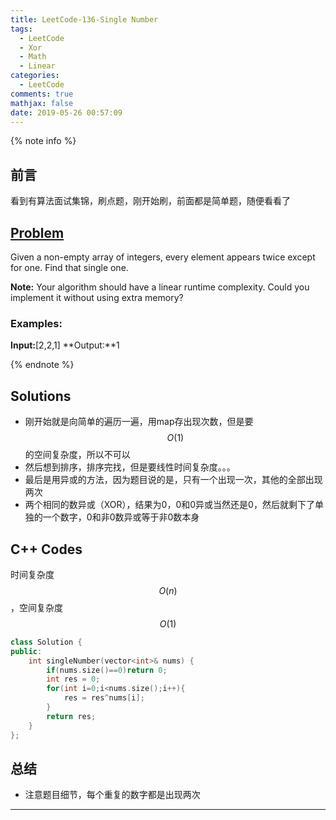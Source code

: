 ```yaml
---
title: LeetCode-136-Single Number
tags:
  - LeetCode
  - Xor
  - Math
  - Linear
categories:
  - LeetCode
comments: true
mathjax: false
date: 2019-05-26 00:57:09
---
```


<meta name="referrer" content="no-referrer" />

{% note info %}
## 前言
看到有算法面试集锦，刷点题，刚开始刷，前面都是简单题，随便看看了

## [Problem](https://leetcode-cn.com/problems/single-number/)   
Given a non-empty array of integers, every element appears twice except for one. Find that single one.

**Note:**
Your algorithm should have a linear runtime complexity. Could you implement it without using extra memory?

### Examples:
**Input:**[2,2,1]
**Output:**1

{% endnote %}
<!--more-->

## Solutions
- 刚开始就是向简单的遍历一遍，用map存出现次数，但是要$$ O(1) $$ 的空间复杂度，所以不可以
- 然后想到排序，排序完找，但是要线性时间复杂度。。。
- 最后是用异或的方法，因为题目说的是，只有一个出现一次，其他的全部出现两次
- 两个相同的数异或（XOR），结果为0，0和0异或当然还是0，然后就剩下了单独的一个数字，0和非0数异或等于非0数本身


## C++ Codes
时间复杂度$$ O(n) $$，空间复杂度$$ O(1) $$

```C++
class Solution {
public:
    int singleNumber(vector<int>& nums) {
        if(nums.size()==0)return 0;
        int res = 0;
        for(int i=0;i<nums.size();i++){
            res = res^nums[i];
        }
        return res;
    }
};
```


## 总结
- 注意题目细节，每个重复的数字都是出现两次 


------

